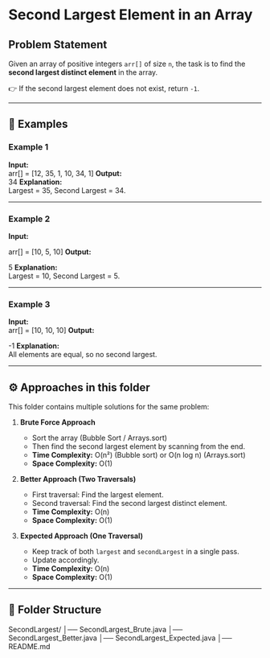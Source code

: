 #  Second Largest Element in an Array

##  Problem Statement
Given an array of positive integers `arr[]` of size `n`, the task is to find the **second largest distinct element** in the array.  

👉 If the second largest element does not exist, return `-1`.

---

## 📝 Examples

### Example 1
**Input:**  
arr[] = [12, 35, 1, 10, 34, 1]
**Output:**  
34
**Explanation:**  
Largest = 35, Second Largest = 34.

---

### Example 2
**Input:**  

arr[] = [10, 5, 10]
**Output:**  

5
**Explanation:**  
Largest = 10, Second Largest = 5.

---

### Example 3
**Input:**  
arr[] = [10, 10, 10]
**Output:**  

-1
**Explanation:**  
All elements are equal, so no second largest.

---

## ⚙️ Approaches in this folder

This folder contains multiple solutions for the same problem:

1. **Brute Force Approach**  
   - Sort the array (Bubble Sort / Arrays.sort)  
   - Then find the second largest element by scanning from the end.  
   - **Time Complexity:** O(n²) (Bubble sort) or O(n log n) (Arrays.sort)  
   - **Space Complexity:** O(1)  

2. **Better Approach (Two Traversals)**  
   - First traversal: Find the largest element.  
   - Second traversal: Find the second largest distinct element.  
   - **Time Complexity:** O(n)  
   - **Space Complexity:** O(1)  

3. **Expected Approach (One Traversal)**  
   - Keep track of both `largest` and `secondLargest` in a single pass.  
   - Update accordingly.  
   - **Time Complexity:** O(n)  
   - **Space Complexity:** O(1)  

---

## 📂 Folder Structure
SecondLargest/
│── SecondLargest_Brute.java
│── SecondLargest_Better.java
│── SecondLargest_Expected.java
│── README.md
